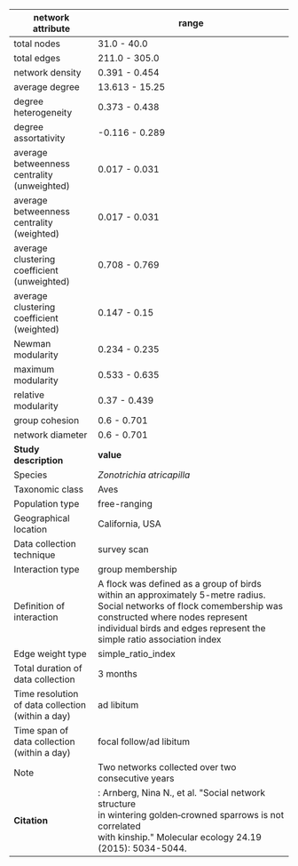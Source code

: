 network attribute|range
---|---
total nodes|31.0 - 40.0
total edges|211.0 - 305.0
network density|0.391 - 0.454
average degree|13.613 - 15.25
degree heterogeneity|0.373 - 0.438
degree assortativity|-0.116 - 0.289
average betweenness centrality (unweighted)|0.017 - 0.031
average betweenness centrality (weighted)|0.017 - 0.031
average clustering coefficient (unweighted)|0.708 - 0.769
average clustering coefficient (weighted)|0.147 - 0.15
Newman modularity|0.234 - 0.235
maximum modularity|0.533 - 0.635
relative modularity|0.37 - 0.439
group cohesion|0.6 - 0.701
network diameter|0.6 - 0.701
**Study description**|**value**
Species|*Zonotrichia atricapilla*
Taxonomic class|Aves
Population type|free-ranging
Geographical location|California, USA
Data collection technique|survey scan
Interaction type|group membership
Definition of interaction|A flock was defined as a group of birds within an approximately 5-metre radius. Social networks of flock comembership was constructed where nodes represent individual birds and edges represent the simple ratio association index
Edge weight type|simple_ratio_index
Total duration of data collection|3 months
Time resolution of data collection (within a day)|ad libitum
Time span of data collection (within a day)|focal follow/ad libitum
Note|Two networks collected over two consecutive years
**Citation** |: Arnberg, Nina N., et al. "Social network structure <br> in wintering golden‐crowned sparrows is not correlated <br> with kinship." Molecular ecology 24.19 (2015): 5034-5044. <br>